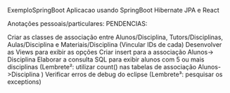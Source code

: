 ExemploSpringBoot
Aplicacao usando SpringBoot Hibernate JPA e React

Anotações pessoais/particulares: PENDENCIAS:

Criar as classes de associação entre Alunos/Disciplina, Tutors/Disciplinas, Aulas/Disciplina e Materiais/Disciplina (Vincular IDs de cada)
Desenvolver as Views para exibir as opções
Criar insert para a associação Alunos-> Disciplina
Elaborar a consulta SQL para exibir alunos com 5 ou mais disciplinas (Lembrete²: utilizar count() nas tabelas de associação Alunos->Disciplina )
Verificar erros de debug do eclipse (Lembrete³: pesquisar os exceptions)
